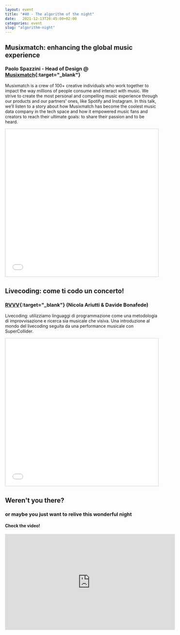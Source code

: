 ```yaml
---
layout: event
title: "#40 - The algorithm of the night"
date:   2021-12-13T20:45:00+02:00
categories: event
slug: "algorithm-night"
---
```


## Musixmatch: enhancing the global music experience

### Paolo Spazzini - Head of Design @ [Musixmatch](//www.musixmatch.com){:target="_blank"}

Musixmatch is a crew of 100+ creative individuals who work together to impact the way millions of people consume and interact with music. We strive to create the most personal and compelling music experience through our products and our partners' ones, like Spotify and Instagram. In this talk, we’ll listen to a story about how Musixmatch has become the coolest music data company in the tech space and how it empowered music fans and creators to reach their ultimate goals: to share their passion and to be heard.

<iframe src="//www.slideshare.net/slideshow/embed_code/key/DPCGj43W9n86qT" width="595" height="485" frameborder="0" marginwidth="0" marginheight="0" scrolling="no" style="border:1px solid #CCC; border-width:1px; margin-bottom:5px; max-width: 100%;" allowfullscreen> </iframe>


## Livecoding: come ti codo un concerto!

### [RVVV](//soundcloud.com/rvvv-live){:target="_blank"} (Nicola Ariutti & Davide Bonafede)

Livecoding: utilizziamo linguaggi di programmazione come una metodologia di improvvisazione e ricerca sia musicale che visiva. Una introduzione al mondo del livecoding seguita da una performance musicale con SuperCollider.

<iframe src="//www.slideshare.net/slideshow/embed_code/key/bfznPzFVdWmr1K" width="595" height="485" frameborder="0" marginwidth="0" marginheight="0" scrolling="no" style="border:1px solid #CCC; border-width:1px; margin-bottom:5px; max-width: 100%;" allowfullscreen> </iframe>

## Weren't you there?

### or maybe you just want to relive this wonderful night

<section class="fb-links">

#### Check the video!

<iframe width="560" height="315" src="https://www.youtube.com/embed/28CkSRf1MUc" frameborder="0" allow="accelerometer; autoplay; clipboard-write; encrypted-media; gyroscope; picture-in-picture" allowfullscreen></iframe>

</section>
